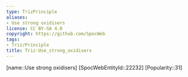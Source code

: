 ```yaml
---
type: TrizPrinciple
aliases:
- Use strong oxidisers
license: CC BY-SA 4.0
copyright: https://github.com/SpocWeb
tags: 
- Triz/Principle
title: Triz-Use_strong_oxidisers
---
```

[name::Use strong oxidisers]
[SpocWebEntityId::22232]
[Popularity::31]




